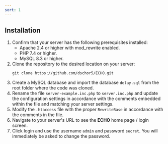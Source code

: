 ```yaml
---
sort: 1
---
```


## Installation

1. Confirm that your server has the following prerequisites installed:
   - Apache 2.4 or higher with mod\_rewrite enabled.
   - PHP 7.4 or higher.
   - MySQL 8.3 or higher.
2. Clone the repository to the desired location on your server:  
   ```
   git clone https://github.com/dschor5/ECHO.git
   ```
3. Create a MySQL database and import the database `delay.sql` from the root folder where the code was cloned.
4. Rename the file `server-example.inc.php` to `server.inc.php` and update the configuration settings in accordance with the comments embedded within the file and matching your server settings.
5. Modify the `.htaccess` file with the proper `RewriteBase` in accordance with the comments in the file.
6. Navigate to your server's URL to see the **ECHO** home page / login screen.
7. Click login and use the username `admin` and password `secret`. You will immediately be asked to change the password.

